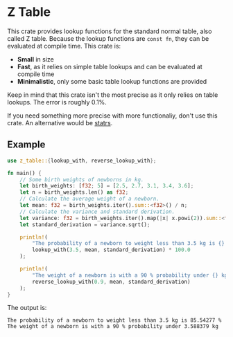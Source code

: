 # Z Table

This crate provides lookup functions for the standard normal table, also called Z table. Because the lookup functions are `const fn`, they can be evaluated at compile time. This crate is:

* **Small** in size
* **Fast**, as it relies on simple table lookups and can be evaluated at compile time
* **Minimalistic**, only some basic table lookup functions are provided

Keep in mind that this crate isn't the most precise as it only relies on table lookups. The error is roughly 0.1%.

If you need something more precise with more functionaliy, don't use this crate. An alternative would be [statrs](https://crates.io/crates/statrs).

## Example

```rust
use z_table::{lookup_with, reverse_lookup_with};

fn main() {
    // Some birth weights of newborns in kg.
    let birth_weights: [f32; 5] = [2.5, 2.7, 3.1, 3.4, 3.6];
    let n = birth_weights.len() as f32;
    // Calculate the average weight of a newborn.
    let mean: f32 = birth_weights.iter().sum::<f32>() / n;
    // Calculate the variance and standard derivation.
    let variance: f32 = birth_weights.iter().map(|x| x.powi(2)).sum::<f32>() / n - mean.powi(2);
    let standard_derivation = variance.sqrt();

    println!(
        "The probability of a newborn to weight less than 3.5 kg is {} %",
        lookup_with(3.5, mean, standard_derivation) * 100.0
    );

    println!(
        "The weight of a newborn is with a 90 % probability under {} kg",
        reverse_lookup_with(0.9, mean, standard_derivation)
    );
}

```

The output is:

```text
The probability of a newborn to weight less than 3.5 kg is 85.54277 %
The weight of a newborn is with a 90 % probability under 3.588379 kg
```
